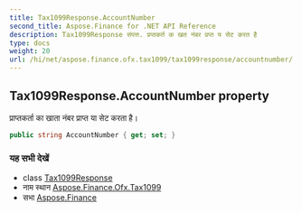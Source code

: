 ```yaml
---
title: Tax1099Response.AccountNumber
second_title: Aspose.Finance for .NET API Reference
description: Tax1099Response संपत्त. प्रप्तकर्त क खत नंबर प्रप्त य सेट करत है
type: docs
weight: 20
url: /hi/net/aspose.finance.ofx.tax1099/tax1099response/accountnumber/
---
```

## Tax1099Response.AccountNumber property

प्राप्तकर्ता का खाता नंबर प्राप्त या सेट करता है।

```csharp
public string AccountNumber { get; set; }
```

### यह सभी देखें

* class [Tax1099Response](../)
* नाम स्थान [Aspose.Finance.Ofx.Tax1099](../../tax1099response/)
* सभा [Aspose.Finance](../../../)


